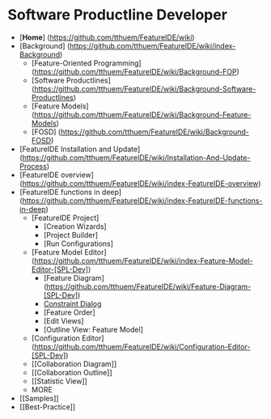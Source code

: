 # Software Productline Developer

* [**Home**] (https://github.com/tthuem/FeatureIDE/wiki)
* [Background] (https://github.com/tthuem/FeatureIDE/wiki/index-Background)
	* [Feature-Oriented Programming] (https://github.com/tthuem/FeatureIDE/wiki/Background-FOP)
	* [Software Productlines] (https://github.com/tthuem/FeatureIDE/wiki/Background-Software-Productlines)
	* [Feature Models] (https://github.com/tthuem/FeatureIDE/wiki/Background-Feature-Models)
	* [FOSD] (https://github.com/tthuem/FeatureIDE/wiki/Background-FOSD)
* [FeatureIDE Installation and Update] (https://github.com/tthuem/FeatureIDE/wiki/Installation-And-Update-Process)
* [FeatureIDE overview] (https://github.com/tthuem/FeatureIDE/wiki/index-FeatureIDE-overview)
* [FeatureIDE functions in deep] (https://github.com/tthuem/FeatureIDE/wiki/index-FeatureIDE-functions-in-deep)
	* [FeatureIDE Project]
		* [Creation Wizards]
		* [Project Builder]
		* [Run Configurations]
	* [Feature Model Editor] (https://github.com/tthuem/FeatureIDE/wiki/index-Feature-Model-Editor-[SPL-Dev])
		* [Feature Diagram] (https://github.com/tthuem/FeatureIDE/wiki/Feature-Diagram-[SPL-Dev])
		* [Constraint Dialog](https://github.com/tthuem/FeatureIDE/wiki/Constraint-Dialog-[SPL-Dev])
		* [Feature Order]
		* [Edit Views]
		* [Outline View: Feature Model]
	* [Configuration Editor] (https://github.com/tthuem/FeatureIDE/wiki/Configuration-Editor-[SPL-Dev])
	* [[Collaboration Diagram]]
	* [[Collaboration Outline]]
	* [[Statistic View]]
	* MORE
* [[Samples]]
* [[Best-Practice]]

